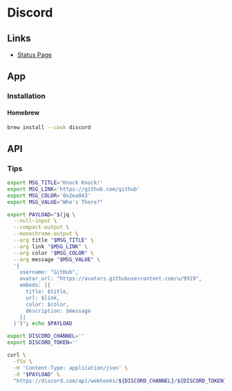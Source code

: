 # Discord

<!--
https://gist.github.com/thomasbnt/b6f455e2c7d743b796917fa3c205f812
-->

## Links

- [Status Page](https://discordstatus.com/)

## App

### Installation

#### Homebrew

```sh
brew install --cask discord
```

## API

### Tips

```sh
export MSG_TITLE='Knock Knock!'
export MSG_LINK='https://github.com/github'
export MSG_COLOR='0x2ea043'
export MSG_VALUE="Who's There?"

export PAYLOAD="$(jq \
  --null-input \
  --compact-output \
  --monochrome-output \
  --arg title "$MSG_TITLE" \
  --arg link "$MSG_LINK" \
  --arg color "$MSG_COLOR" \
  --arg message "$MSG_VALUE" \
  '{
    username: "GitHub",
    avatar_url: "https://avatars.githubusercontent.com/u/9919",
    embeds: [{
      title: $title,
      url: $link,
      color: $color,
      description: $message
    }]
  }')"; echo $PAYLOAD

export DISCORD_CHANNEL=''
export DISCORD_TOKEN=''

curl \
  -fSs \
  -H 'Content-Type: application/json' \
  -d "$PAYLOAD" \
  "https://discord.com/api/webhooks/${DISCORD_CHANNEL}/${DISCORD_TOKEN}"
```
